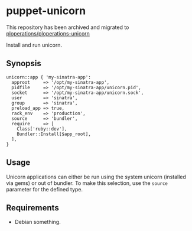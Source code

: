 puppet-unicorn
==============

This repository has been archived and migrated to [ploperations/ploperations-unicorn](https://github.com/ploperations/ploperations-unicorn)

Install and run unicorn.

Synopsis
--------

    unicorn::app { 'my-sinatra-app':
      approot     => '/opt/my-sinatra-app',
      pidfile     => '/opt/my-sinatra-app/unicorn.pid',
      socket      => '/opt/my-sinatra-app/unicorn.sock',
      user        => 'sinatra',
      group       => 'sinatra',
      preload_app => true,
      rack_env    => 'production',
      source      => 'bundler',
      require     => [
        Class['ruby::dev'],
        Bundler::Install[$app_root],
      ],
    }

Usage
-----

Unicorn applications can either be run using the system unicorn (installed via
gems) or out of bundler. To make this selection, use the `source` parameter for
the defined type.

Requirements
------------

  * Debian something.

